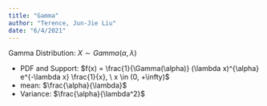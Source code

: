 ```yaml
---
title: "Gamma"
author: "Terence, Jun-Jie Liu"
date: "6/4/2021"
---
```


$\text{Gamma Distribution: } X \sim Gamma(\alpha, \lambda)$

* PDF and Support: $f(x) = \frac{1}{\Gamma(\alpha)} (\lambda x)^{\alpha} e^{-\lambda x} \frac{1}{x}, \ x \in (0, +\infty)$
* mean: $\frac{\alpha}{\lambda}$
* Variance: $\frac{\alpha}{\lambda^2}$